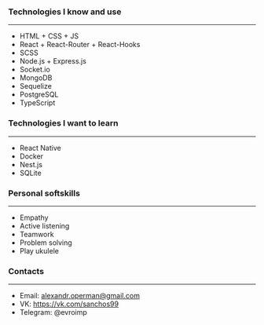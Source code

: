 ### Technologies I know and use
-------------------------------------
- HTML + CSS + JS
- React + React-Router + React-Hooks
- SCSS
- Node.js + Express.js
- Socket.io
- MongoDB
- Sequelize
- PostgreSQL
- TypeScript

### Technologies I want to learn
-------------------------------------
- React Native
- Docker
- Nest.js
- SQLite

### Personal softskills
-----------------------------------------
- Empathy
- Active listening
- Teamwork
- Problem solving
- Play ukulele

### Contacts
-------------------------------------
- Email: alexandr.operman@gmail.com
- VK: https://vk.com/sanchos99
- Telegram: @evroimp
